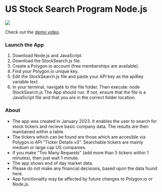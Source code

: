 # US Stock Search Program Node.js

<img src="https://images.squarespace-cdn.com/content/v1/587b630aebbd1ab22efeeb6b/ce271208-6da2-4045-a3b7-9c3e37591147/Screenshot+2023-01-30+141739.png"/>

Check out the [demo video](https://youtu.be/3Laq-ly5HWs).

### Launch the App

1) Download Node.js and JavaScript.
2) Download the StockSearch.js file.
3) Create a Polygon.io account (free memberships are available).
4) Find your Polygon.io unique key.
5) Edit the StockSearch.js file and paste your API key as the apiKey variable text.
4) In your terminal, navigate to the file folder. Then execute: node StockSearch.js 
The App should run. If not, ensure that the file is a JavaScript file and that you are in the correct folder location.

### About

- The app was created in January 2023. It enables the user to search for stock tickers and recieve basic company data. The results are then maintained within a table.
- The tickers which can be found are those which are accesible via Polygon.io API "Ticker Details v3". Searchable tickers are mainly medium or large cap US companies.
- If you make "Too Many Requests" (add more than 5 tickers within 1 minutes), then just wait 1 minute.
- The app shows end of day market data.
- Please do not make any financial decisions, based upon the data found here.
- App functionality may be affected by future changes to Polygon.io or Node.js.
